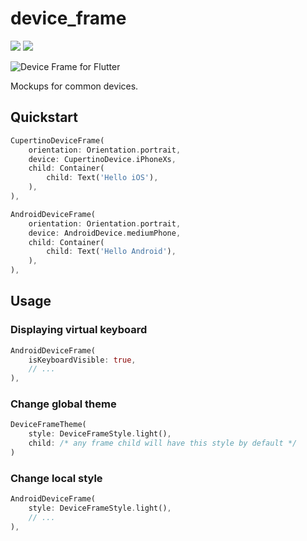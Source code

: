 # device_frame

<p>
  <a href="https://pub.dartlang.org/packages/device_frame"><img src="https://img.shields.io/pub/v/device_frame.svg"></a>
  <a href="https://www.buymeacoffee.com/aloisdeniel">
    <img src="https://img.shields.io/badge/$-donate-ff69b4.svg?maxAge=2592000&amp;style=flat">
  </a>
</p>

<p>
  <img src="https://github.com/aloisdeniel/flutter_device_preview/raw/master/device_frame/example/example.gif" alt="Device Frame for Flutter" />
</p>


Mockups for common devices.

## Quickstart

```dart
CupertinoDeviceFrame(
    orientation: Orientation.portrait,
    device: CupertinoDevice.iPhoneXs,
    child: Container(
        child: Text('Hello iOS'),
    ),
),
```

```dart
AndroidDeviceFrame(
    orientation: Orientation.portrait,
    device: AndroidDevice.mediumPhone,
    child: Container(
        child: Text('Hello Android'),
    ),
),
```

## Usage

### Displaying virtual keyboard

```dart
AndroidDeviceFrame(
    isKeyboardVisible: true,
    // ...
),
```

### Change global theme

```dart
DeviceFrameTheme(
    style: DeviceFrameStyle.light(),
    child: /* any frame child will have this style by default */
)
```

### Change local style

```dart
AndroidDeviceFrame(
    style: DeviceFrameStyle.light(),
    // ...
),
```
